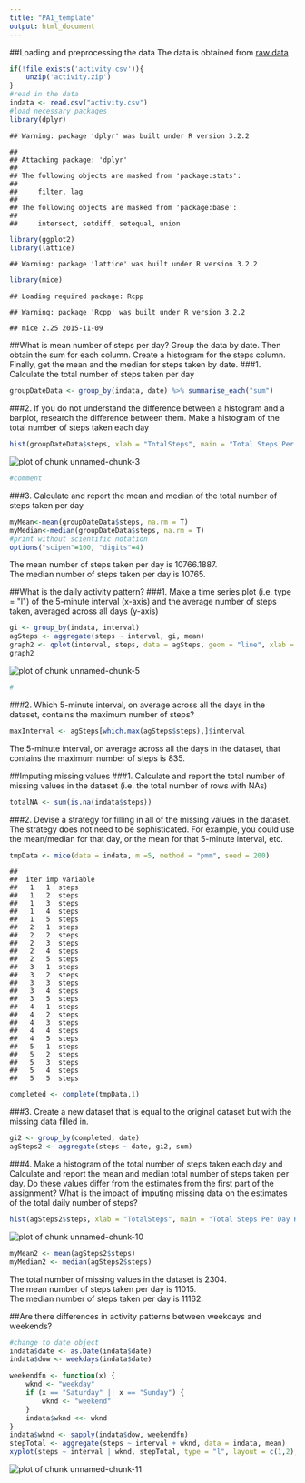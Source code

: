 ```yaml
---
title: "PA1_template"
output: html_document
---
```


##Loading and preprocessing the data
The data is obtained from [raw data](https://d396qusza40orc.cloudfront.net/repdata%2Fdata%2Factivity.zip)

```r
if(!file.exists('activity.csv')){
    unzip('activity.zip')
}
#read in the data
indata <- read.csv("activity.csv")
#load necessary packages
library(dplyr)
```

```
## Warning: package 'dplyr' was built under R version 3.2.2
```

```
## 
## Attaching package: 'dplyr'
## 
## The following objects are masked from 'package:stats':
## 
##     filter, lag
## 
## The following objects are masked from 'package:base':
## 
##     intersect, setdiff, setequal, union
```

```r
library(ggplot2)
library(lattice)
```

```
## Warning: package 'lattice' was built under R version 3.2.2
```

```r
library(mice)
```

```
## Loading required package: Rcpp
```

```
## Warning: package 'Rcpp' was built under R version 3.2.2
```

```
## mice 2.25 2015-11-09
```

##What is mean number of steps per day?
Group the data by date.
Then obtain the sum for each column.
Create a histogram for the steps column.
Finally, get the mean and the median for steps taken by date.
###1. Calculate the total number of steps taken per day

```r
groupDateData <- group_by(indata, date) %>% summarise_each("sum")
```
###2. If you do not understand the difference between a histogram and a barplot, research the difference between them. Make a histogram of the total number of steps taken each day

```r
hist(groupDateData$steps, xlab = "TotalSteps", main = "Total Steps Per Day Histogram")
```

![plot of chunk unnamed-chunk-3](figure/unnamed-chunk-3-1.png) 

```r
#comment
```

###3. Calculate and report the mean and median of the total number of steps taken per day

```r
myMean<-mean(groupDateData$steps, na.rm = T)
myMedian<-median(groupDateData$steps, na.rm = T)
#print without scientific notation
options("scipen"=100, "digits"=4)
```

The mean number of steps taken per day is 10766.1887.  
The median number of steps taken per day is 10765.  

##What is the daily activity pattern?
###1. Make a time series plot (i.e. type = "l") of the 5-minute interval (x-axis) and the average number of steps taken, averaged across all days (y-axis)

```r
gi <- group_by(indata, interval)
agSteps <- aggregate(steps ~ interval, gi, mean)
graph2 <- qplot(interval, steps, data = agSteps, geom = "line", xlab = "5 Minute Interval", ylab = "Average Steps per Interval")
graph2
```

![plot of chunk unnamed-chunk-5](figure/unnamed-chunk-5-1.png) 

```r
#
```
###2. Which 5-minute interval, on average across all the days in the dataset, contains the maximum number of steps?

```r
maxInterval <- agSteps[which.max(agSteps$steps),]$interval
```
The 5-minute interval, on average across all the days in the dataset, that contains the maximum number of steps is 835.

##Imputing missing values
###1. Calculate and report the total number of missing values in the dataset (i.e. the total number of rows with NAs)

```r
totalNA <- sum(is.na(indata$steps))
```
###2. Devise a strategy for filling in all of the missing values in the dataset. The strategy does not need to be sophisticated. For example, you could use the mean/median for that day, or the mean for that 5-minute interval, etc.

```r
tmpData <- mice(data = indata, m =5, method = "pmm", seed = 200)
```

```
## 
##  iter imp variable
##   1   1  steps
##   1   2  steps
##   1   3  steps
##   1   4  steps
##   1   5  steps
##   2   1  steps
##   2   2  steps
##   2   3  steps
##   2   4  steps
##   2   5  steps
##   3   1  steps
##   3   2  steps
##   3   3  steps
##   3   4  steps
##   3   5  steps
##   4   1  steps
##   4   2  steps
##   4   3  steps
##   4   4  steps
##   4   5  steps
##   5   1  steps
##   5   2  steps
##   5   3  steps
##   5   4  steps
##   5   5  steps
```

```r
completed <- complete(tmpData,1)
```
###3. Create a new dataset that is equal to the original dataset but with the missing data filled in.

```r
gi2 <- group_by(completed, date)
agSteps2 <- aggregate(steps ~ date, gi2, sum)
```
###4. Make a histogram of the total number of steps taken each day and Calculate and report the mean and median total number of steps taken per day. Do these values differ from the estimates from the first part of the assignment? What is the impact of imputing missing data on the estimates of the total daily number of steps?

```r
hist(agSteps2$steps, xlab = "TotalSteps", main = "Total Steps Per Day Histogram")
```

![plot of chunk unnamed-chunk-10](figure/unnamed-chunk-10-1.png) 

```r
myMean2 <- mean(agSteps2$steps)
myMedian2 <- median(agSteps2$steps)
```

The total number of missing values in the dataset is 2304.  
The mean number of steps taken per day is 11015.  
The median number of steps taken per day is 11162.  

##Are there differences in activity patterns between weekdays and weekends?


```r
#change to date object
indata$date <- as.Date(indata$date)
indata$dow <- weekdays(indata$date)

weekendfn <- function(x) {
    wknd <- "weekday"
    if (x == "Saturday" || x == "Sunday") {
        wknd <- "weekend"
    }
    indata$wknd <<- wknd
}
indata$wknd <- sapply(indata$dow, weekendfn)
stepTotal <- aggregate(steps ~ interval + wknd, data = indata, mean)
xyplot(steps ~ interval | wknd, stepTotal, type = "l", layout = c(1,2),xlab = "Interval", ylab = "Number of steps")
```

![plot of chunk unnamed-chunk-11](figure/unnamed-chunk-11-1.png) 

